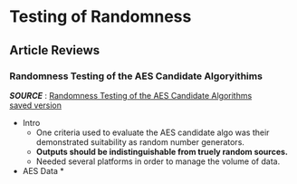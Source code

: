 # Testing of Randomness

## Article Reviews 

### Randomness Testing of the AES Candidate Algoryithims

**_SOURCE_** : [Randomness Testing of the AES Candidate Algorithms](https://pdfs.semanticscholar.org/dfec/41e5096835e01de9b204c63934e703212f1d.pdf)  
    [saved version](../resources/docs/Randomness_Testing_of_the_AES_Candidate_Algorithms.pdf)  

* Intro
    * One criteria used to evaluate the AES candidate algo was their demonstrated suitability as random number generators. 
    * **Outputs should be indistinguishable from truely random sources.**
    * Needed several platforms in order to manage the volume of data.
* AES Data
    * 

